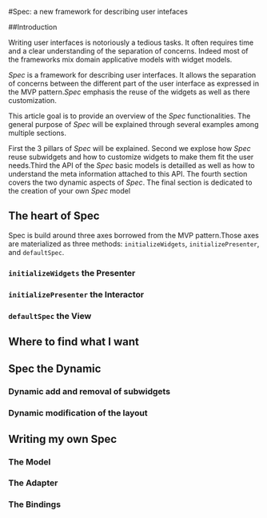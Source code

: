

#Spec: a new framework for describing user intefaces


##Introduction


Writing user interfaces is notoriously a tedious tasks\. It often requires time and a clear understanding of the separation of concerns\. Indeed most of the frameworks mix domain applicative models with widget models\.

*Spec* is a framework for describing user interfaces\. It allows the separation of concerns between the different part of the user interface as expressed in the MVP pattern\.*Spec* emphasis the reuse of the widgets as well as there customization\.

This article goal is to provide an overview of the *Spec* functionalities\. The general purpose of *Spec* will be explained through several examples among multiple sections\.

First the 3 pillars of *Spec* will be explained\. Second we explose how *Spec* reuse subwidgets and how to customize widgets to make them fit the user needs\.Third the API of the *Spec* basic models is detailled as well as how to understand the meta information attached to this API\. The fourth section covers the two dynamic aspects of *Spec*\. The final section is dedicated to the creation of your own *Spec* model

## The heart of Spec


Spec is build around three axes borrowed from the MVP pattern\.Those axes are materialized as three methods: `initializeWidgets`, `initializePresenter`, and `defaultSpec`\.


### `initializeWidgets` the Presenter




### `initializePresenter` the Interactor	




### `defaultSpec` the View


## Where to find what I want


## Spec the Dynamic



### Dynamic add and removal of subwidgets



### Dynamic modification of the layout


## Writing my own Spec



### The Model



### The Adapter



### The Bindings
